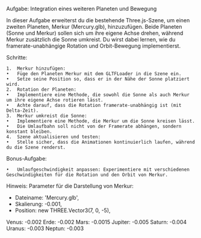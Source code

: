 Aufgabe: Integration eines weiteren Planeten und Bewegung

In dieser Aufgabe erweiterst du die bestehende Three.js-Szene, um einen zweiten Planeten, Merkur (Mercury.glb), hinzuzufügen. Beide Planeten (Sonne und Merkur) sollen sich um ihre eigene Achse drehen, während Merkur zusätzlich die Sonne umkreist. Du wirst dabei lernen, wie du framerate-unabhängige Rotation und Orbit-Bewegung implementierst.

Schritte:

	1.	Merkur hinzufügen:
	•	Füge den Planeten Merkur mit dem GLTFLoader in die Szene ein.
	•	Setze seine Position so, dass er in der Nähe der Sonne platziert wird.
	2.	Rotation der Planeten:
	•	Implementiere eine Methode, die sowohl die Sonne als auch Merkur um ihre eigene Achse rotieren lässt.
	•	Achte darauf, dass die Rotation framerate-unabhängig ist (mit Delta-Zeit).
	3.	Merkur umkreist die Sonne:
	•	Implementiere eine Methode, die Merkur um die Sonne kreisen lässt.
	•	Die Umlaufbahn soll nicht von der Framerate abhängen, sondern konstant bleiben.
	4.	Szene aktualisieren und testen:
	•	Stelle sicher, dass die Animationen kontinuierlich laufen, während du die Szene renderst.

Bonus-Aufgabe:

	•	Umlaufgeschwindigkeit anpassen: Experimentiere mit verschiedenen Geschwindigkeiten für die Rotation und den Orbit von Merkur.

Hinweis:
Parameter für die Darstellung von Merkur:
- Dateiname: 'Mercury.glb',
- Skalierung: -0.001,
- Position: new THREE.Vector3(7, 0, -5),


Venus: -0.002
Erde: -0.002
Mars: -0.0015
Jupiter: -0.005
Saturn: -0.004
Uranus: -0.003
Neptun: -0.003